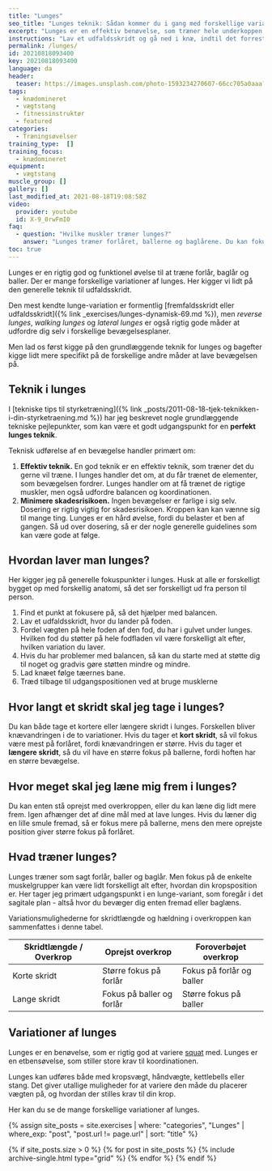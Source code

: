 ```yaml
---
title: "Lunges"
seo_title: "Lunges teknik: Sådan kommer du i gang med forskellige variationer"
excerpt: "Lunges er en effektiv benøvelse, som træner hele underkoppen, og samtidig stiller krav til din balance og koordination. Udfaldsskridtet træner både forlår og balder. Her kigger vi på teknik i lunges og variationer."
instructions: "Lav et udfaldsskridt og gå ned i knæ, indtil det forreste lår er vandret og det andet næsten knæ rører jorden. Bevæg dig dynamisk tilbage til udgangspositionen."
permalink: /lunges/
id: 20210818093400
key: 20210818093400
language: da
header:
  teaser: https://images.unsplash.com/photo-1593234270607-66cc705a0aaa?ixid=MnwxMjA3fDB8MHxwaG90by1wYWdlfHx8fGVufDB8fHx8&ixlib=rb-1.2.1&auto=format&fit=crop&w=400&q=5
tags:
  - knædomineret
  - vægtstang
  - fitnessinstruktør
  - featured
categories:
  - Træningsøvelser
training_type:  []
training_focus:
  - knædomineret
equipment:
  - vægtstang
muscle_group: []
gallery: []
last_modified_at: 2021-08-18T19:08:58Z
video:
  provider: youtube
  id: X-9_0rwFmI0
faq:
  - question: "Hvilke muskler træner lunges?"
    answer: "Lunges træner forlåret, ballerne og baglårene. Du kan fokusere mere på forlårene eller ballerne alt efter, hvor langt et skridt du tager. Et kort skridt, så vil du have større knævandring, og derfor mere fokus på forlårene. Et længere skridt vil gøre at du har en større hoftepåvirkning, og så går lunges mere i ballerne."
toc: true
---
```


Lunges er en rigtig god og funktionel øvelse til at træne forlår, baglår og baller. Der er mange forskellige variationer af lunges. Her kigger vi lidt på den generelle teknik til udfaldsskridt.

Den mest kendte lunge-variation er formentlig [fremfaldsskridt eller udfaldsskridt]({% link _exercises/lunges-dynamisk-69.md %}), men _reverse lunges_, _walking lunges_ og _lateral lunges_ er også rigtig gode måder at udfordre dig selv i forskellige bevægelsesplaner.

Men lad os først kigge på den grundlæggende teknik for lunges og bagefter kigge lidt mere specifikt på de forskellige andre måder at lave bevægelsen på.

## Teknik i lunges

I [tekniske tips til styrketræning]({% link _posts/2011-08-18-tjek-teknikken-i-din-styrketraening.md %}) har jeg beskrevet nogle grundlæggende tekniske pejlepunkter, som kan være et godt udgangspunkt for en **perfekt lunges teknik**.

Teknisk udførelse af en bevægelse handler primært om:

1. **Effektiv teknik.** En god teknik er en effektiv teknik, som træner det du gerne vil træne. I lunges handler det om, at du får trænet de elementer, som bevægelsen fordrer. Lunges handler om at få trænet de rigtige muskler, men også udfordre balancen og koordinationen.
2. **Minimere skadesrisikoen.** Ingen bevægelser er farlige i sig selv. Dosering er rigtig vigtig for skadesrisikoen. Kroppen kan kan vænne sig til mange ting. Lunges er en hård øvelse, fordi du belaster et ben af gangen. Så ud over dosering, så er der nogle generelle guidelines som kan være gode at følge.

## Hvordan laver man lunges?

Her kigger jeg på generelle fokuspunkter i lunges. Husk at alle er forskelligt bygget op med forskellig anatomi, så det ser forskelligt ud fra person til person.

1. Find et punkt at fokusere på, så det hjælper med balancen.
2. Lav et udfaldsskridt, hvor du lander på foden.
3. Fordel vægten på hele foden af den fod, du har i gulvet under lunges. Hvilken fod du støtter på hele fodfladen vil være forskelligt alt efter, hvilken variation du laver.
4. Hvis du har problemer med balancen, så kan du starte med at støtte dig til noget og gradvis gøre støtten mindre og mindre.
5. Lad knæet følge tæernes bane.
6. Træd tilbage til udgangspositionen ved at bruge musklerne

## Hvor langt et skridt skal jeg tage i lunges?

Du kan både tage et kortere eller længere skridt i lunges. Forskellen bliver knævandringen i de to variationer. Hvis du tager et **kort skridt**, så vil fokus være mest på forlåret, fordi knævandringen er større. Hvis du tager et **længere skridt**, så du vil have en større fokus på ballerne, fordi hoften har en større bevægelse.

## Hvor meget skal jeg læne mig frem i lunges?

Du kan enten stå oprejst med overkroppen, eller du kan læne dig lidt mere frem. Igen afhænger det af dine mål med at lave lunges. Hvis du læner dig en lille smule fremad, så er fokus mere på ballerne, mens den mere oprejste position giver større fokus på forlåret.

## Hvad træner lunges?

Lunges træner som sagt forlår, baller og baglår. Men fokus på de enkelte muskelgrupper kan være lidt forskelligt alt efter, hvordan din kropsposition er. Her tager jeg primært udgangspunkt i en lunge-variant, som foregår i det sagitale plan - altså hvor du bevæger dig enten fremad eller baglæns.

Variationsmulighederne for skridtlængde og hældning i overkroppen kan sammenfattes i denne tabel.

| Skridtlængde / Overkrop | Oprejst overkrop | Foroverbøjet overkrop |
|-|-|-|
| Korte skridt | Større fokus på forlår | Fokus på forlår og baller |
| Lange skridt | Fokus på baller og forlår | Større fokus på baller |

## Variationer af lunges

Lunges er en benøvelse, som er rigtig god at variere [squat](/squat/) med. Lunges er en etbensøvelse, som stiller store krav til koordinationen.

Lunges kan udføres både med kropsvægt, håndvægte, kettlebells eller stang. Det giver utallige muligheder for at variere den måde du placerer vægten på, og hvordan der stilles krav til din krop.

Her kan du se de mange forskellige variationer af lunges.

{% assign site_posts = site.exercises | where: "categories", "Lunges" | where_exp: "post", "post.url != page.url" | sort: "title" %}

<div class="feature__wrapper">

{% if site_posts.size > 0 %}
  {% for post in site_posts %}
    {% include archive-single.html type="grid" %}
  {% endfor %}
{% endif %}

</div>
